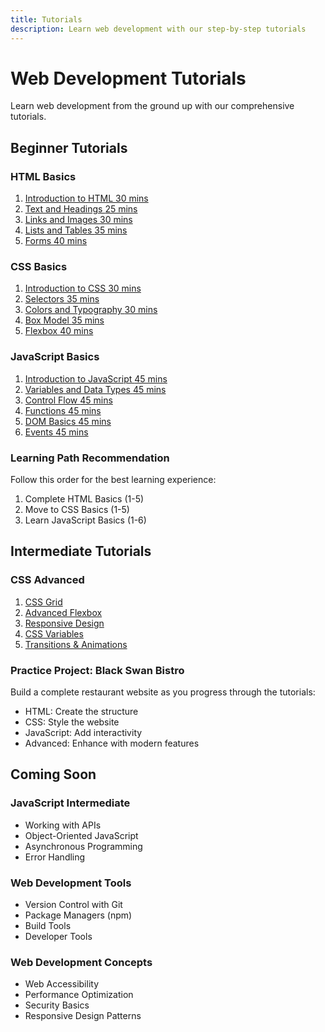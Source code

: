 ```yaml
---
title: Tutorials
description: Learn web development with our step-by-step tutorials
---
```


<div class="tutorial-container">

# Web Development Tutorials

Learn web development from the ground up with our comprehensive tutorials.

## Beginner Tutorials

<div class="tutorial-grid">
    <div class="tech-card">
        <h3>HTML Basics</h3>
        <ol>
            <li><a href="/tutorials/beginner/html-basics/01-introduction/">
                Introduction to HTML
                <span class="duration">30 mins</span>
            </a></li>
            <li><a href="/tutorials/beginner/html-basics/02-text-headings/">
                Text and Headings
                <span class="duration">25 mins</span>
            </a></li>
            <li><a href="/tutorials/beginner/html-basics/03-links-images/">
                Links and Images
                <span class="duration">30 mins</span>
            </a></li>
            <li><a href="/tutorials/beginner/html-basics/04-lists-tables/">
                Lists and Tables
                <span class="duration">35 mins</span>
            </a></li>
            <li><a href="/tutorials/beginner/html-basics/05-forms/">
                Forms
                <span class="duration">40 mins</span>
            </a></li>
        </ol>
    </div>

<div class="tech-card">
<h3>CSS Basics</h3>
<ol>
<li><a href="/tutorials/beginner/css-basics/01-introduction/">
Introduction to CSS
<span class="duration">30 mins</span>
</a></li>
<li><a href="/tutorials/beginner/css-basics/02-selectors/">
Selectors
<span class="duration">35 mins</span>
</a></li>
<li><a href="/tutorials/beginner/css-basics/03-colors-typography/">
Colors and Typography
<span class="duration">30 mins</span>
</a></li>
<li><a href="/tutorials/beginner/css-basics/04-box-model/">
Box Model
<span class="duration">35 mins</span>
</a></li>
<li><a href="/tutorials/beginner/css-basics/05-flexbox/">
Flexbox
<span class="duration">40 mins</span>
</a></li>
</ol>
</div>

<div class="tech-card">
<h3>JavaScript Basics</h3>
<ol>
<li><a href="/tutorials/beginner/javascript-basics/01-introduction/">
Introduction to JavaScript
<span class="duration">45 mins</span>
</a></li>
<li><a href="/tutorials/beginner/javascript-basics/02-variables-data-types/">
Variables and Data Types
<span class="duration">45 mins</span>
</a></li>
<li><a href="/tutorials/beginner/javascript-basics/03-control-flow/">
Control Flow
<span class="duration">45 mins</span>
</a></li>
<li><a href="/tutorials/beginner/javascript-basics/04-functions/">
Functions
<span class="duration">45 mins</span>
</a></li>
<li><a href="/tutorials/beginner/javascript-basics/05-dom-basics/">
DOM Basics
<span class="duration">45 mins</span>
</a></li>
<li><a href="/tutorials/beginner/javascript-basics/06-events/">
Events
<span class="duration">45 mins</span>
</a></li>
</ol>
</div>

</div>

<div class="highlight-box">
<h3>Learning Path Recommendation</h3>
<p>Follow this order for the best learning experience:</p>
<ol>
<li>Complete HTML Basics (1-5)</li>
<li>Move to CSS Basics (1-5)</li>
<li>Learn JavaScript Basics (1-6)</li>
</ol>
</div>

## Intermediate Tutorials

<div class="tutorial-grid">

### CSS Advanced

1. [CSS Grid](/tutorials/intermediate/css-advanced/01-grid/)
2. [Advanced Flexbox](/tutorials/intermediate/css-advanced/02-advanced-flexbox/)
3. [Responsive Design](/tutorials/intermediate/css-advanced/03-responsive-design/)
4. [CSS Variables](/tutorials/intermediate/css-advanced/04-css-variables/)
5. [Transitions & Animations](/tutorials/intermediate/css-advanced/05-animations/)

</div>

<div class="tip-box">
<h3>Practice Project: Black Swan Bistro</h3>
<p>Build a complete restaurant website as you progress through the tutorials:</p>
<ul>
<li>HTML: Create the structure</li>
<li>CSS: Style the website</li>
<li>JavaScript: Add interactivity</li>
<li>Advanced: Enhance with modern features</li>
</ul>
</div>

## Coming Soon

<div class="tutorial-grid">

### JavaScript Intermediate

- Working with APIs
- Object-Oriented JavaScript
- Asynchronous Programming
- Error Handling

### Web Development Tools

- Version Control with Git
- Package Managers (npm)
- Build Tools
- Developer Tools

### Web Development Concepts

- Web Accessibility
- Performance Optimization
- Security Basics
- Responsive Design Patterns

</div>

</div>
